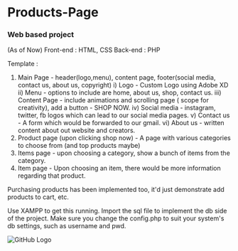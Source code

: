 # Products-Page
### Web based project


(As of Now)
Front-end : HTML, CSS
Back-end : PHP 

Template : 
1) Main Page - header(logo,menu), content page, footer(social media, contact us, about us, copyright)
  i) Logo - Custom Logo using Adobe XD 
  ii) Menu - options to include are home, about us, shop, contact us.
  iii) Content Page - include animations and scrolling page ( scope for creativity), add a button - SHOP NOW.
  iv) Social media - instagram, twitter, fb logos which can lead to our social media pages.
  v) Contact us - A form which would be forwarded to our gmail.
  vi) About us - written content about out website and creators.  
2) Product page (upon clicking shop now) - A page with various categories to choose from (and top products maybe)
3) Items page - upon choosing a category, show a bunch of items from the category.
4) Item page - Upon choosing an item, there would be more information regarding that product.

Purchasing products has been implemented too, it'd just demonstrate add products to cart, etc.


Use XAMPP to get this running.
Import the sql file to implement the db side of the project.
Make sure you change the config.php to suit your system's db settings, such as username and pwd.

![GitHub Logo](/images_report/1.png)
